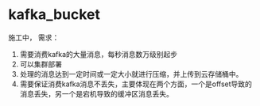 # kafka_bucket
施工中，
需求：
1. 需要消费kafka的大量消息，每秒消息数万级别起步
2. 可以集群部署
3. 处理的消息达到一定时间或一定大小就进行压缩，并上传到云存储桶中。
4. 需要保证消费kafka消息不丢失，主要体现在两个方面，一个是offset导致的消息丢失，另一个是宕机导致的缓冲区消息丢失。
